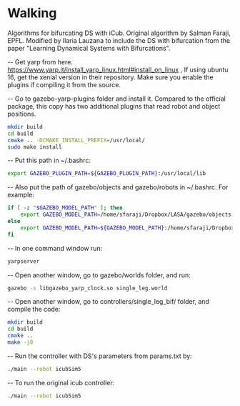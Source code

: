 # Walking
Algorithms for bifurcating DS with iCub. Original algorithm by Salman Faraji, EPFL. Modified by Ilaria Lauzana to include the DS with bifurcation from the paper "Learning Dynamical Systems with Bifurcations".

-- Get yarp from here. https://www.yarp.it/install_yarp_linux.html#install_on_linux ,
If using ubuntu 16, get the xenial version in their repository. Make sure you enable the plugins if compiling it from the source.

-- Go to gazebo-yarp-plugins folder and install it. Compared to the official package, this copy has two additional plugins that read robot and object positions.

```bash
mkdir build
cd build
cmake .. -DCMAKE_INSTALL_PREFIX=/usr/local/
sudo make install
```

-- Put this path in ~/.bashrc:

```bash
export GAZEBO_PLUGIN_PATH=${GAZEBO_PLUGIN_PATH}:/usr/local/lib
```

-- Also put the path of gazebo/objects and gazebo/robots in ~/.bashrc. For example:

```bash
if [ -z "$GAZEBO_MODEL_PATH" ]; then
    export GAZEBO_MODEL_PATH=/home/sfaraji/Dropbox/LASA/gazebo/objects:/home/sfaraji/Dropbox/LASA/gazebo/robots
else
    export GAZEBO_MODEL_PATH=${GAZEBO_MODEL_PATH}:/home/sfaraji/Dropbox/LASA/gazebo/objects:/home/sfaraji/Dropbox/LASA/gazebo/robots
fi
```

-- In one command window run:

```bash
yarpserver
```

-- Open another window, go to gazebo/worlds folder, and run:

```bash
gazebo -s libgazebo_yarp_clock.so single_leg.world
```

-- Open another window, go to controllers/single_leg_bif/ folder, and compile the code:

```bash
mkdir build
cd build
cmake ..
make -j8
```

-- Run the controller with DS's parameters from params.txt by:

```bash
./main --robot icubSim5
```

-- To run the original icub controller:

```bash
./main --robot icubSim5
```
